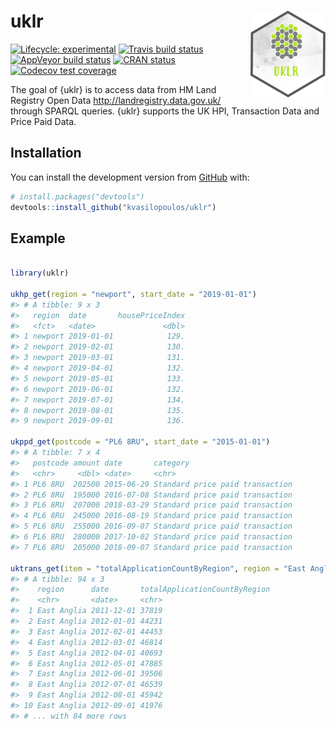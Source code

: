 
<!-- README.md is generated from README.Rmd. Please edit that file -->

# uklr <img src='man/figures/logo.png' align="right" height="138.5" />

<!-- badges: start -->

[![Lifecycle:
experimental](https://img.shields.io/badge/lifecycle-experimental-orange.svg)](https://www.tidyverse.org/lifecycle/#experimental)
[![Travis build
status](https://travis-ci.org/kvasilopoulos/uklr.svg?branch=master)](https://travis-ci.org/kvasilopoulos/uklr)
[![AppVeyor build
status](https://ci.appveyor.com/api/projects/status/github/kvasilopoulos/uklr?branch=master&svg=true)](https://ci.appveyor.com/project/kvasilopoulos/uklr)
[![CRAN
status](https://www.r-pkg.org/badges/version/uklr)](https://CRAN.R-project.org/package=uklr)
[![Codecov test
coverage](https://codecov.io/gh/kvasilopoulos/uklr/branch/master/graph/badge.svg)](https://codecov.io/gh/kvasilopoulos/uklr?branch=master)
<!-- badges: end -->

The goal of {uklr} is to access data from HM Land Registry Open Data
<http://landregistry.data.gov.uk/> through SPARQL queries. {uklr}
supports the UK HPI, Transaction Data and Price Paid Data.

## Installation

You can install the development version from
[GitHub](https://github.com/) with:

``` r
# install.packages("devtools")
devtools::install_github("kvasilopoulos/uklr")
```

## Example

``` r

library(uklr)

ukhp_get(region = "newport", start_date = "2019-01-01")
#> # A tibble: 9 x 3
#>   region  date       housePriceIndex
#>   <fct>   <date>               <dbl>
#> 1 newport 2019-01-01            129.
#> 2 newport 2019-02-01            130.
#> 3 newport 2019-03-01            131.
#> 4 newport 2019-04-01            132.
#> 5 newport 2019-05-01            133.
#> 6 newport 2019-06-01            132.
#> 7 newport 2019-07-01            134.
#> 8 newport 2019-08-01            135.
#> 9 newport 2019-09-01            136.

ukppd_get(postcode = "PL6 8RU", start_date = "2015-01-01")
#> # A tibble: 7 x 4
#>   postcode amount date       category                       
#>   <chr>     <dbl> <date>     <chr>                          
#> 1 PL6 8RU  202500 2015-06-29 Standard price paid transaction
#> 2 PL6 8RU  195000 2016-07-08 Standard price paid transaction
#> 3 PL6 8RU  207000 2018-03-29 Standard price paid transaction
#> 4 PL6 8RU  245000 2016-08-19 Standard price paid transaction
#> 5 PL6 8RU  255000 2016-09-07 Standard price paid transaction
#> 6 PL6 8RU  280000 2017-10-02 Standard price paid transaction
#> 7 PL6 8RU  205000 2018-09-07 Standard price paid transaction

uktrans_get(item = "totalApplicationCountByRegion", region = "East Anglia")
#> # A tibble: 94 x 3
#>    region      date       totalApplicationCountByRegion
#>    <chr>       <date>     <chr>                        
#>  1 East Anglia 2011-12-01 37819                        
#>  2 East Anglia 2012-01-01 44231                        
#>  3 East Anglia 2012-02-01 44453                        
#>  4 East Anglia 2012-03-01 46814                        
#>  5 East Anglia 2012-04-01 40693                        
#>  6 East Anglia 2012-05-01 47885                        
#>  7 East Anglia 2012-06-01 39506                        
#>  8 East Anglia 2012-07-01 46539                        
#>  9 East Anglia 2012-08-01 45942                        
#> 10 East Anglia 2012-09-01 41976                        
#> # ... with 84 more rows
```
